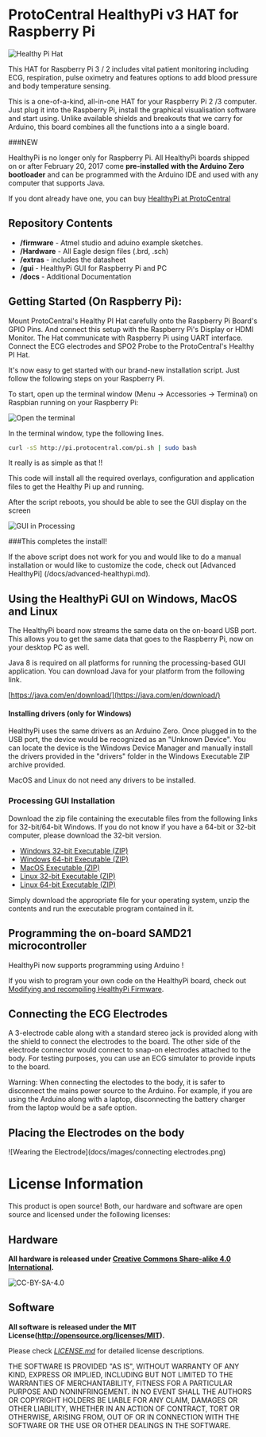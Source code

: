 # ProtoCentral HealthyPi v3 HAT for Raspberry Pi

![Healthy Pi Hat](images/healthypi-hat.jpg)

This HAT for Raspberry Pi 3 / 2 includes vital patient monitoring including ECG, respiration, pulse oximetry and features options to add blood pressure and body temperature sensing.

This is a one-of-a-kind, all-in-one HAT for your Raspberry Pi 2 /3 computer. Just plug it into the Raspberry Pi, install the graphical visualisation software and start using. Unlike available shields and breakouts that we carry for Arduino, this board combines all the functions into a a single board.

###NEW

HealthyPi is no longer only for Raspberry Pi. All HealthyPi boards shipped on or after February 20, 2017 come **pre-installed with the Arduino Zero bootloader** and can be programmed with the Arduino IDE and used with any computer that supports Java.

If you dont already have one, you can buy [HealthyPi at ProtoCentral](https://www.protocentral.com/healthypi)

Repository Contents
-------------------
* **/firmware** - Atmel studio  and aduino example sketches.
* **/Hardware** - All Eagle design files (.brd, .sch)
* **/extras** - includes the datasheet
* **/gui** - HealthyPi GUI for Raspberry Pi and PC
* **/docs** - Additional Documentation

Getting Started (On Raspberry Pi):
----------------------------------

Mount ProtoCentral's Healthy PI Hat carefully onto the Raspberry Pi Board's GPIO Pins. And connect this setup with the Raspberry Pi's Display or HDMI Monitor. The Hat communicate with Raspberry Pi using UART interface. Connect the ECG electrodes and SPO2 Probe to the ProtoCentral's Healthy PI Hat.

It's now easy to get started with our brand-new installation script. Just follow the following steps on your Raspberry Pi.

To start, open up the terminal window (Menu -> Accessories -> Terminal) on Raspbian running on your Raspberry Pi:

![Open the terminal](docs/images/terminal.jpg)

In the terminal window, type the following lines.

```bash
curl -sS http://pi.protocentral.com/pi.sh | sudo bash
```

It really is as simple as that !!

This code will install all the required overlays, configuration and application files to get the Healthy Pi up and running.

After the script reboots, you should be able to see the GUI display on the screen

![GUI in Processing](docs/images/healthypi-screen.png)

###This completes the install!

If the above script does not work for you and would like to do a manual installation or would like to customize the code, check out [Advanced HealthyPi] (/docs/advanced-healthypi.md).

Using the HealthyPi GUI on Windows, MacOS and Linux
---------------------------------------------------
The HealthyPi board now streams the same data on the on-board USB port. This allows you to get the same data that goes to the Raspberry Pi, now on your desktop PC as well.

Java 8 is required on all platforms for running the processing-based GUI application. You can download Java for your platform from the following link.

[https://java.com/en/download/](https://java.com/en/download/)

#### Installing drivers (only for Windows)

HealthyPi uses the same drivers as an Arduino Zero. Once plugged in to the USB port, the device would be recognized as an "Unknown Device". You can locate the device is the Windows Device Manager and manually install the drivers provided in the "drivers" folder in the Windows Executable ZIP archive provided.

MacOS and Linux do not need any drivers to be installed.

### Processing GUI Installation

Download the zip file containing the executable files from the following links for 32-bit/64-bit Windows. If you do not know if you have a 64-bit or 32-bit computer, please download the 32-bit version.

* [Windows 32-bit Executable (ZIP)](https://github.com/Protocentral/HealthyPi/releases/download/v0.2/healthypi_gui_win32.zip)
* [Windows 64-bit Executable (ZIP)](https://github.com/Protocentral/HealthyPi/releases/download/v0.2/healthypi_gui_win64.zip)
* [MacOS Executable (ZIP)](https://github.com/Protocentral/HealthyPi/releases/download/v0.2/healthypi_gui_macos.zip)
* [Linux 32-bit Executable (ZIP)](https://github.com/Protocentral/HealthyPi/releases/download/v0.2/healthypi_gui_linux32.zip)
* [Linux 64-bit Executable (ZIP)](https://github.com/Protocentral/HealthyPi/releases/download/v0.2/healthypi_gui_linux64.zip)

Simply download the appropriate file for your operating system, unzip the contents and run the executable program contained in it.

Programming the on-board SAMD21 microcontroller
--------------------------------------------------

HealthyPi now supports programming using Arduino !

If you wish to program your own code on the HealthyPi board, check out [Modifying and recompiling HealthyPi Firmware](/docs/recompiling-firmware.md).

Connecting the ECG Electrodes
------------------------------
 A 3-electrode cable along with a standard stereo jack is provided along with the shield to connect the electrodes to the  board.
 The other side of the electrode connector would connect to snap-on electrodes attached to the body. For testing purposes,    you can use an ECG simulator to provide inputs to the board.

 Warning:
 When connecting the electodes to the body, it is safer to disconnect the mains power source to the Arduino. For example, if  you are using the Arduino along with a laptop, disconnecting the battery charger from the laptop would be a safe option.

Placing the Electrodes on the body
---------------------------------
![Wearing the Electrode](docs/images/connecting electrodes.png)


License Information
===================

This product is open source! Both, our hardware and software are open source and licensed under the following licenses:

Hardware
---------

**All hardware is released under [Creative Commons Share-alike 4.0 International](http://creativecommons.org/licenses/by-sa/4.0/).**

![CC-BY-SA-4.0](https://i.creativecommons.org/l/by-sa/4.0/88x31.png)

Software
--------

**All software is released under the MIT License(http://opensource.org/licenses/MIT).**

Please check [*LICENSE.md*](LICENSE.md) for detailed license descriptions.

THE SOFTWARE IS PROVIDED "AS IS", WITHOUT WARRANTY OF ANY KIND, EXPRESS OR
IMPLIED, INCLUDING BUT NOT LIMITED TO THE WARRANTIES OF MERCHANTABILITY,
FITNESS FOR A PARTICULAR PURPOSE AND NONINFRINGEMENT. IN NO EVENT SHALL THE
AUTHORS OR COPYRIGHT HOLDERS BE LIABLE FOR ANY CLAIM, DAMAGES OR OTHER
LIABILITY, WHETHER IN AN ACTION OF CONTRACT, TORT OR OTHERWISE, ARISING FROM,
OUT OF OR IN CONNECTION WITH THE SOFTWARE OR THE USE OR OTHER DEALINGS IN THE
SOFTWARE.
